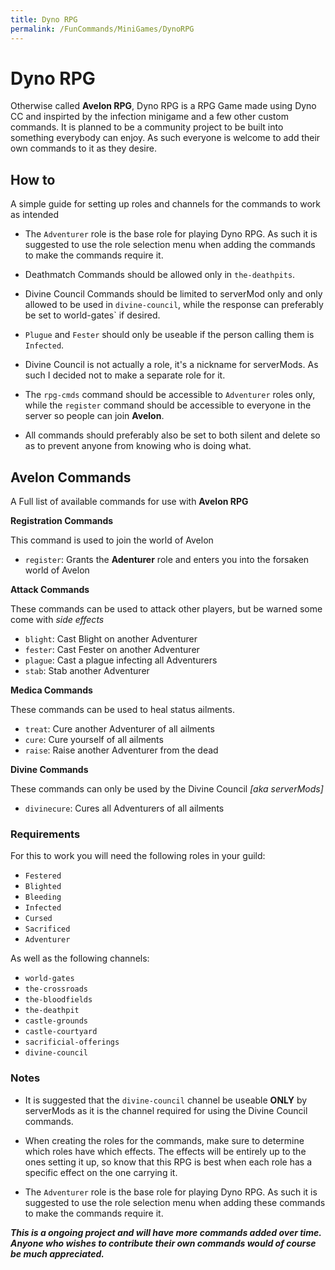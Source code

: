 ```yaml
---
title: Dyno RPG
permalink: /FunCommands/MiniGames/DynoRPG
---
```


# Dyno RPG
Otherwise called **Avelon RPG**, Dyno RPG is a RPG Game made using Dyno CC and inspirted by the infection minigame and a few other custom commands. It is planned to be a community project to be built into something everybody can enjoy. As such everyone is welcome to add their own commands to it as they desire.


## How to
A simple guide for setting up roles and channels for the commands to work as intended

 - The `Adventurer` role is the base role for playing Dyno RPG. As such it is suggested to use the role selection menu when adding the commands to make the commands require it.

 - Deathmatch Commands should be allowed only in `the-deathpits`.

- Divine Council Commands should be limited to serverMod only and only allowed to be used in `divine-council`, while the response can preferably be set to world-gates` if desired.

- `Plugue` and `Fester` should only be useable if the person calling them is `Infected`.

- Divine Council is not actually a role, it's a nickname for serverMods. As such I decided not to make a separate role for it.

 - The `rpg-cmds` command should be accessible to `Adventurer` roles only, while the `register` command should be accessible to everyone in the server so people can join **Avelon**.

 - All commands should preferably also be set to both silent and delete so as to prevent anyone from knowing who is doing what.


## Avelon Commands
A Full list of available commands for use with **Avelon RPG**

**Registration Commands**

This command is used to join the world of Avelon

 - `register`: Grants the **Adenturer** role and enters you into the forsaken world of Avelon

**Attack Commands**

These commands can be used to attack other players, but be warned some come with *side effects*

 - `blight`: Cast Blight on another Adventurer
 - `fester`: Cast Fester on another Adventurer
 - `plague`: Cast a plague infecting all Adventurers
 - `stab`: Stab another Adventurer 

**Medica Commands**

These commands can be used to heal status ailments.

 - `treat`: Cure another Adventurer of all ailments
 - `cure`: Cure yourself of all ailments
 - `raise`: Raise another Adventurer from the dead

**Divine Commands**

These commands can only be used by the Divine Council *[aka serverMods]*

 - `divinecure`: Cures all Adventurers of all ailments


### Requirements
For this to work you will need the following roles in your guild:

- `Festered`
- `Blighted`
- `Bleeding`
- `Infected`
- `Cursed`
- `Sacrificed`
- `Adventurer`

As well as the following channels:


- `world-gates`
- `the-crossroads`
- `the-bloodfields`
- `the-deathpit`
- `castle-grounds`
- `castle-courtyard`
- `sacrificial-offerings`
- `divine-council`



### Notes

- It is suggested that the `divine-council` channel be useable **ONLY** by serverMods as it is the channel required for using the Divine Council commands.

- When creating the roles for the commands, make sure to determine which roles have which effects. The effects will be entirely up to the ones setting it up, so know that this RPG is best when each role has a specific effect on the one carrying it.

- The `Adventurer` role is the base role for playing Dyno RPG. As such it is suggested to use the role selection menu when adding these commands to make the commands require it.


***This is a ongoing project and will have more commands added over time. Anyone who wishes to contribute their own commands would of course be much appreciated.***
